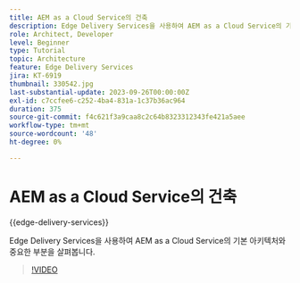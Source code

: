 ```yaml
---
title: AEM as a Cloud Service의 건축
description: Edge Delivery Services을 사용하여 AEM as a Cloud Service의 기본 아키텍처와 중요한 부분을 살펴봅니다.
role: Architect, Developer
level: Beginner
type: Tutorial
topic: Architecture
feature: Edge Delivery Services
jira: KT-6919
thumbnail: 330542.jpg
last-substantial-update: 2023-09-26T00:00:00Z
exl-id: c7ccfee6-c252-4ba4-831a-1c37b36ac964
duration: 375
source-git-commit: f4c621f3a9caa8c2c64b8323312343fe421a5aee
workflow-type: tm+mt
source-wordcount: '48'
ht-degree: 0%

---
```


# AEM as a Cloud Service의 건축

{{edge-delivery-services}}

Edge Delivery Services을 사용하여 AEM as a Cloud Service의 기본 아키텍처와 중요한 부분을 살펴봅니다.

>[!VIDEO](https://video.tv.adobe.com/v/346184?quality=12&learn=on&captions=kor)
